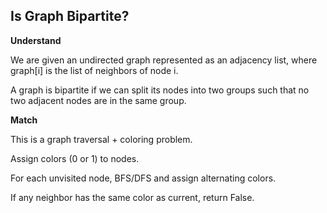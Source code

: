 ## Is Graph Bipartite?
**Understand**

We are given an undirected graph represented as an adjacency list, where graph[i] is the list of neighbors of node i.

A graph is bipartite if we can split its nodes into two groups such that no two adjacent nodes are in the same group.

**Match**

This is a graph traversal + coloring problem.

Assign colors (0 or 1) to nodes.

For each unvisited node, BFS/DFS and assign alternating colors.

If any neighbor has the same color as current, return False.